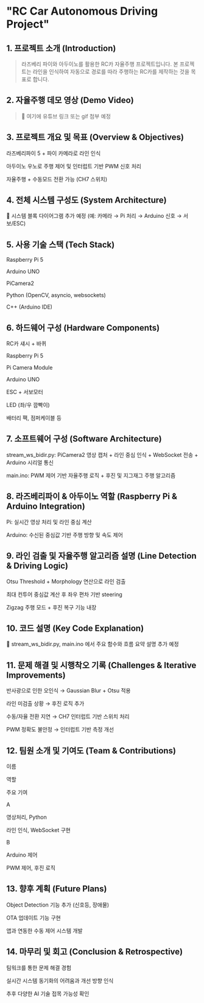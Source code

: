 # "RC Car Autonomous Driving Project"

## 1. 프로젝트 소개 (Introduction)

> 라즈베리 파이와 아두이노를 활용한 RC카 자율주행 프로젝트입니다. 본 프로젝트는 라인을 인식하여 자동으로 경로를 따라 주행하는 RC카를 제작하는 것을 목표로 합니다.


## 2. 자율주행 데모 영상 (Demo Video)  

> 📌 여기에 유튜브 링크 또는 gif 첨부 예정

## 3. 프로젝트 개요 및 목표 (Overview & Objectives)

라즈베리파이 5 + 파이 카메라로 라인 인식

아두이노 우노로 주행 제어 및 인터럽트 기반 PWM 신호 처리

자율주행 + 수동모드 전환 가능 (CH7 스위치)

## 4. 전체 시스템 구성도 (System Architecture)

📌 시스템 블록 다이어그램 추가 예정 (예: 카메라 → Pi 처리 → Arduino 신호 → 서보/ESC)

## 5. 사용 기술 스택 (Tech Stack)

Raspberry Pi 5

Arduino UNO

PiCamera2

Python (OpenCV, asyncio, websockets)

C++ (Arduino IDE)

## 6. 하드웨어 구성 (Hardware Components)

RC카 섀시 + 바퀴

Raspberry Pi 5

Pi Camera Module

Arduino UNO

ESC + 서보모터

LED (좌/우 깜빡이)

배터리 팩, 점퍼케이블 등

## 7. 소프트웨어 구성 (Software Architecture)

stream_ws_bidir.py: PiCamera2 영상 캡처 + 라인 중심 인식 + WebSocket 전송 + Arduino 시리얼 통신

main.ino: PWM 제어 기반 자율주행 로직 + 후진 및 지그재그 주행 알고리즘

## 8. 라즈베리파이 & 아두이노 역할 (Raspberry Pi & Arduino Integration)

Pi: 실시간 영상 처리 및 라인 중심 계산

Arduino: 수신된 중심값 기반 주행 방향 및 속도 제어

## 9. 라인 검출 및 자율주행 알고리즘 설명 (Line Detection & Driving Logic)

Otsu Threshold + Morphology 연산으로 라인 검출

최대 컨투어 중심값 계산 후 좌우 편차 기반 steering

Zigzag 주행 모드 + 후진 복구 기능 내장

## 10. 코드 설명 (Key Code Explanation)

📌 stream_ws_bidir.py, main.ino 에서 주요 함수와 흐름 요약 설명 추가 예정

## 11. 문제 해결 및 시행착오 기록 (Challenges & Iterative Improvements)

반사광으로 인한 오인식 → Gaussian Blur + Otsu 적용

라인 미검출 상황 → 후진 로직 추가

수동/자율 전환 지연 → CH7 인터럽트 기반 스위치 처리

PWM 정확도 불안정 → 인터럽트 기반 측정 개선

## 12. 팀원 소개 및 기여도 (Team & Contributions)

이름

역할

주요 기여

A

영상처리, Python

라인 인식, WebSocket 구현

B

Arduino 제어

PWM 제어, 후진 로직

## 13. 향후 계획 (Future Plans)

Object Detection 기능 추가 (신호등, 장애물)

OTA 업데이트 기능 구현

앱과 연동한 수동 제어 시스템 개발

## 14. 마무리 및 회고 (Conclusion & Retrospective)

팀워크를 통한 문제 해결 경험

실시간 시스템 동기화의 어려움과 개선 방향 인식

추후 다양한 AI 기술 접목 가능성 확인

